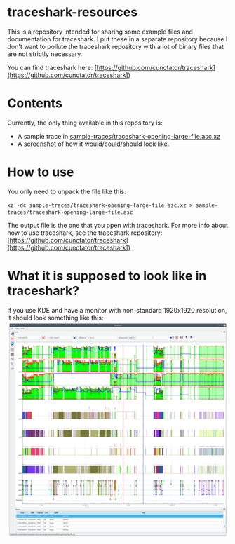 # traceshark-resources

This is a repository intended for sharing some example files and documentation for traceshark. I put these in a separate repository because I don't want to pollute the traceshark repository with a lot of binary files that are not strictly necessary.

You can find traceshark here:
[https://github.com/cunctator/traceshark](https://github.com/cunctator/traceshark])

# Contents

Currently, the only thing available in this repository is:
 * A sample trace in [sample-traces/traceshark-opening-large-file.asc.xz](https://raw.githubusercontent.com/cunctator/traceshark-resources/master/sample-traces/traceshark-opening-large-file.asc.xz)
 * A [screenshot](https://raw.githubusercontent.com/cunctator/traceshark-resources/master/sample-traces/traceshark-opening-large-file.png) of how it would/could/should look like.

# How to use

You only need to unpack the file like this:
```
xz -dc sample-traces/traceshark-opening-large-file.asc.xz > sample-traces/traceshark-opening-large-file.asc
```

The output file is the one that you open with traceshark. For more info about how to use traceshark, see the traceshark repository:
[https://github.com/cunctator/traceshark](https://github.com/cunctator/traceshark])

# What it is supposed to look like in traceshark?

If you use KDE and have a monitor with non-standard 1920x1920 resolution, it should look something like this:
![Screenshot of traceshark](https://raw.githubusercontent.com/cunctator/traceshark-resources/master/sample-traces/traceshark-opening-large-file.png)
